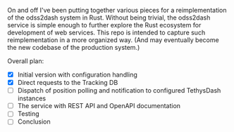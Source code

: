 On and off I've been putting together various pieces for a reimplementation of the odss2dash system in Rust.
Without being trivial, the odss2dash service is simple enough to further explore the Rust ecosystem for
development of web services.
This repo is intended to capture such reimplementation in a more organized way.
(And may eventually become the new codebase of the production system.)

Overall plan:

- [x] Initial version with configuration handling
- [x] Direct requests to the Tracking DB
- [ ] Dispatch of position polling and notification to configured TethysDash instances
- [ ] The service with REST API and OpenAPI documentation
- [ ] Testing
- [ ] Conclusion
